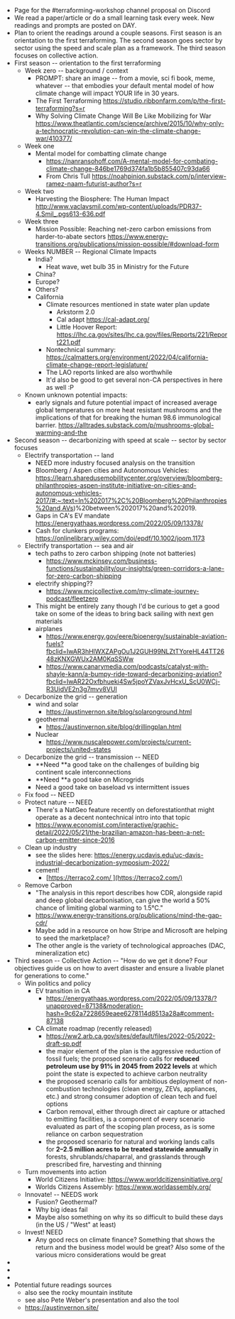 - Page for the #terraforming-workshop channel proposal on Discord
- We read a paper/article or do a small learning task every week. New readings and prompts are posted on DAY.
- Plan to orient the readings around a couple seasons. First season is an orientation to the first terraforming. The second season goes sector by sector using the speed and scale plan as a framework. The third season focuses on collective action. 
- First season -- orientation to the first terraforming
    - Week zero -- background / context
        - PROMPT: share an image -- from a movie, sci fi book, meme, whatever -- that embodies your default mental model of how climate change will impact YOUR life in 30 years. 
        - The First Terraforming https://studio.ribbonfarm.com/p/the-first-terraforming?s=r 
        - Why Solving Climate Change Will Be Like Mobilizing for War https://www.theatlantic.com/science/archive/2015/10/why-only-a-technocratic-revolution-can-win-the-climate-change-war/410377/ 
    - Week one 
        - Mental model for combatting climate change
            - https://nanransohoff.com/A-mental-model-for-combating-climate-change-846be1769d374fa1b5b855407c93da66 
            - From Chris Tull https://noahpinion.substack.com/p/interview-ramez-naam-futurist-author?s=r  
    - Week two
        - Harvesting the Biosphere: The Human Impact http://www.vaclavsmil.com/wp-content/uploads/PDR37-4.Smil_.pgs613-636.pdf 
    - Week three
        - Mission Possible: Reaching net-zero carbon emissions from harder-to-abate sectors https://www.energy-transitions.org/publications/mission-possible/#download-form 
    - Weeks NUMBER -- Regional Climate Impacts
        - India?
            - Heat wave, wet bulb 35 in Ministry for the Future
        - China?
        - Europe?
        - Others?
        - California
            - Climate resources mentioned in state water plan update
                - Arkstorm 2.0
                - Cal adapt https://cal-adapt.org/
                - Little Hoover Report: https://lhc.ca.gov/sites/lhc.ca.gov/files/Reports/221/Report221.pdf 
            - Nontechnical summary: https://calmatters.org/environment/2022/04/california-climate-change-report-legislature/
            - The LAO reports linked are also worthwhile
            - It'd also be good to get several non-CA perspectives in here as well :P 
    - Known unknown potential impacts:
        - early signals and future potential impact of increased average global temperatures on more heat resistant mushrooms and the implications of that for breaking the human 98.6 immunological barrier. https://alltrades.substack.com/p/mushrooms-global-warming-and-the
- Second season -- decarbonizing with speed at scale -- sector by sector focuses
    - Electrify transportation -- land
        - NEED more industry focused analysis on the transition
        - Bloomberg / Aspen cities and Autonomous Vehicles: https://learn.sharedusemobilitycenter.org/overview/bloomberg-philanthropies-aspen-institute-initiative-on-cities-and-autonomous-vehicles-2017/#:~:text=In%202017%2C%20Bloomberg%20Philanthropies%20and,AVs)%20between%202017%20and%202019. 
        - Gaps in CA's EV mandate https://energyathaas.wordpress.com/2022/05/09/13378/
        - Cash for clunkers programs: https://onlinelibrary.wiley.com/doi/epdf/10.1002/joom.1173 
    - Electrify transportation -- sea and air
        - tech paths to zero carbon shipping (note not batteries)
            - https://www.mckinsey.com/business-functions/sustainability/our-insights/green-corridors-a-lane-for-zero-carbon-shipping
        - electrify shipping??
            - https://www.mcjcollective.com/my-climate-journey-podcast/fleetzero
        - This might be entirely zany though I'd be curious to get a good take on some of the ideas to bring back sailing with next gen materials 
        - airplanes
            - https://www.energy.gov/eere/bioenergy/sustainable-aviation-fuels?fbclid=IwAR3hHlWXZAPgOu1J2GUH99NLZtTYoreHL44TT2648zKNXGWUx2AM0KqSSWw
            - https://www.canarymedia.com/podcasts/catalyst-with-shayle-kann/a-bumpy-ride-toward-decarbonizing-aviation?fbclid=IwAR22Oxfbhueki4Sw5jpoYZVaxJvHcxU_ScU0WCj-R3UidVE2n3g7mvv8VUI 
    - Decarbonize the grid -- generation
        - wind and solar
            - https://austinvernon.site/blog/solaronground.html
        - geothermal 
            - https://austinvernon.site/blog/drillingplan.html 
        - Nuclear
            - https://www.nuscalepower.com/projects/current-projects/united-states
    - Decarbonize the grid -- transmission -- NEED 
        - **Need **a good take on the challenges of building big continent scale interconnections
        - **Need **a good take on Microgrids
        - Need a good take on baseload vs intermittent issues
    - Fix food  -- NEED 
    - Protect nature -- NEED 
        - There's a NatGeo feature recently on deforestationthat might operate as a decent nontechnical intro into that topic
        - https://www.economist.com/interactive/graphic-detail/2022/05/21/the-brazilian-amazon-has-been-a-net-carbon-emitter-since-2016 
    - Clean up industry
        - see the slides here: https://energy.ucdavis.edu/uc-davis-industrial-decarbonization-symposium-2022/ 
        - cement!
            - [https://terraco2.com/ ](https://terraco2.com/)
    - Remove Carbon
        - "The analysis in this report describes how CDR, alongside rapid and deep global decarbonisation, can give the world a 50% chance of limiting global warming to 1.5°C."
        - https://www.energy-transitions.org/publications/mind-the-gap-cdr/
        - Maybe add in a resource on how Stripe and Microsoft are helping to seed the marketplace?
        - The other angle is the variety of technological approaches (DAC, mineralization etc)
- Third season -- Collective Action --  "How do we get it done? Four objectives guide us on how to avert disaster and ensure a livable planet for generations to come."
    - Win politics and policy
        - EV transition in CA
            - https://energyathaas.wordpress.com/2022/05/09/13378/?unapproved=87138&moderation-hash=9c62a7228659eaee6278114d8513a28a#comment-87138 
        - CA climate roadmap (recently released)
            - https://ww2.arb.ca.gov/sites/default/files/2022-05/2022-draft-sp.pdf 
            - the major element of the plan is the aggressive reduction of fossil fuels; the proposed scenario calls for **reduced petroleum use by 91% in 2045 from 2022 levels** at which point the state is expected to achieve carbon neutrality
            - the proposed scenario calls for ambitious deployment of non-combustion technologies (clean energy, ZEVs, appliances, etc.) and strong consumer adoption of clean tech and fuel options
            - Carbon removal, either through direct air capture or attached to emitting facilities, is a component of every scenario evaluated as part of the scoping plan process, as is some reliance on carbon sequestration
            - the proposed scenario for natural and working lands calls for **2–2.5 million acres to be treated statewide annually** in forests, shrublands/chaparral, and grasslands through prescribed fire, harvesting and thinning
    - Turn movements into action
        - World Citizens Initiative: https://www.worldcitizensinitiative.org/ 
        - Worlds Citizens Assembly: https://www.worldassembly.org/
    - Innovate! -- NEEDS work
        - Fusion? Geothermal?
        - Why big ideas fail
        - Maybe also something on why its so difficult to build these days (in the US / "West" at least)
    - Invest! NEED
        - Any good recs on climate finance? Something that shows the return and the business model would be great? Also some of the various micro considerations would be great
- 
- 
- 
- Potential future readings sources
    - also see the rocky mountain institute
    - see also Pete Weber's presentation and also the tool
    - https://austinvernon.site/
